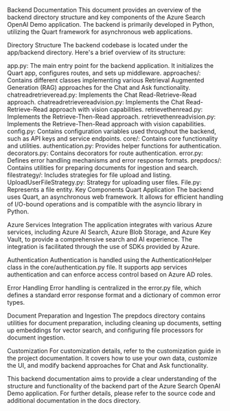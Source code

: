 Backend Documentation
This document provides an overview of the backend directory structure and key components of the Azure Search OpenAI Demo application. The backend is primarily developed in Python, utilizing the Quart framework for asynchronous web applications.

Directory Structure
The backend codebase is located under the app/backend directory. Here's a brief overview of its structure:

app.py: The main entry point for the backend application. It initializes the Quart app, configures routes, and sets up middleware.
approaches/: Contains different classes implementing various Retrieval Augmented Generation (RAG) approaches for the Chat and Ask functionality.
chatreadretrieveread.py: Implements the Chat Read-Retrieve-Read approach.
chatreadretrievereadvision.py: Implements the Chat Read-Retrieve-Read approach with vision capabilities.
retrievethenread.py: Implements the Retrieve-Then-Read approach.
retrievethenreadvision.py: Implements the Retrieve-Then-Read approach with vision capabilities.
config.py: Contains configuration variables used throughout the backend, such as API keys and service endpoints.
core/: Contains core functionality and utilities.
authentication.py: Provides helper functions for authentication.
decorators.py: Contains decorators for route authentication.
error.py: Defines error handling mechanisms and error response formats.
prepdocs/: Contains utilities for preparing documents for ingestion and search.
filestrategy/: Includes strategies for file upload and listing.
UploadUserFileStrategy.py: Strategy for uploading user files.
File.py: Represents a file entity.
Key Components
Quart Application
The backend uses Quart, an asynchronous web framework. It allows for efficient handling of I/O-bound operations and is compatible with the asyncio library in Python.

Azure Services Integration
The application integrates with various Azure services, including Azure AI Search, Azure Blob Storage, and Azure Key Vault, to provide a comprehensive search and AI experience. The integration is facilitated through the use of SDKs provided by Azure.

Authentication
Authentication is handled using the AuthenticationHelper class in the core/authentication.py file. It supports app services authentication and can enforce access control based on Azure AD roles.

Error Handling
Error handling is centralized in the error.py file, which defines a standard error response format and a dictionary of common error types.

Document Preparation and Ingestion
The prepdocs directory contains utilities for document preparation, including cleaning up documents, setting up embeddings for vector search, and configuring file processors for document ingestion.

Customization
For customization details, refer to the customization guide in the project documentation. It covers how to use your own data, customize the UI, and modify backend approaches for Chat and Ask functionality.

This backend documentation aims to provide a clear understanding of the structure and functionality of the backend part of the Azure Search OpenAI Demo application. For further details, please refer to the source code and additional documentation in the docs directory.